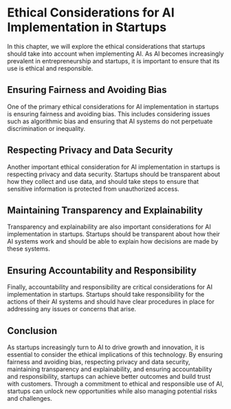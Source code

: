 Ethical Considerations for AI Implementation in Startups
==========================================================================================================

In this chapter, we will explore the ethical considerations that startups should take into account when implementing AI. As AI becomes increasingly prevalent in entrepreneurship and startups, it is important to ensure that its use is ethical and responsible.

Ensuring Fairness and Avoiding Bias
-----------------------------------

One of the primary ethical considerations for AI implementation in startups is ensuring fairness and avoiding bias. This includes considering issues such as algorithmic bias and ensuring that AI systems do not perpetuate discrimination or inequality.

Respecting Privacy and Data Security
------------------------------------

Another important ethical consideration for AI implementation in startups is respecting privacy and data security. Startups should be transparent about how they collect and use data, and should take steps to ensure that sensitive information is protected from unauthorized access.

Maintaining Transparency and Explainability
-------------------------------------------

Transparency and explainability are also important considerations for AI implementation in startups. Startups should be transparent about how their AI systems work and should be able to explain how decisions are made by these systems.

Ensuring Accountability and Responsibility
------------------------------------------

Finally, accountability and responsibility are critical considerations for AI implementation in startups. Startups should take responsibility for the actions of their AI systems and should have clear procedures in place for addressing any issues or concerns that arise.

Conclusion
----------

As startups increasingly turn to AI to drive growth and innovation, it is essential to consider the ethical implications of this technology. By ensuring fairness and avoiding bias, respecting privacy and data security, maintaining transparency and explainability, and ensuring accountability and responsibility, startups can achieve better outcomes and build trust with customers. Through a commitment to ethical and responsible use of AI, startups can unlock new opportunities while also managing potential risks and challenges.
